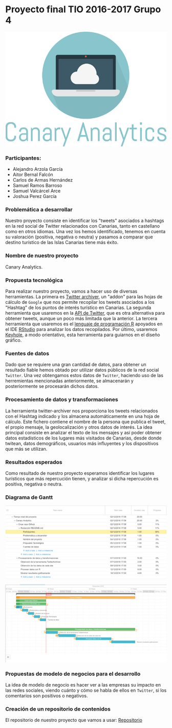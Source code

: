 # Proyecto final TIO 2016-2017 Grupo 4

<p align="center">
  <img src="./img/logo.png" title="Perfiles aerodinamicos.">
</p>

### Participantes:

* Alejandro Arzola García
* Aitor Bernal Falcón
* Carlos de Armas Hernández
* Samuel Ramos Barroso
* Samuel Valcárcel Arce
* Joshua Perez García

### Problemática a desarrollar

Nuestro proyecto consiste en identificar los "tweets" asociados a hashtags en la red social de Twitter relacionados con Canarias, tanto en castellano como en otros idiomas. Una vez los hemos identificado, tenemos en cuenta su valoración (positiva, negativa o neutra) y pasamos a comparar que destino turístico de las Islas Canarias tiene más éxito.

### Nombre de nuestro proyecto

Canary Analytics.

### Propuesta tecnológica

Para realizar nuestro proyecto, vamos a hacer uso de diversas herramientas. La primera es [Twitter archiver](https://chrome.google.com/webstore/detail/twitter-archiver/pkanpfekacaojdncfgbjadedbggbbphi), un "addon" para las hojas de cálculo de ```Google``` que nos permite recopilar los tweets asociados a los "Hashtag" de los puntos de interés turístico en Canarias. La segunda herramienta que usaremos en la [API de Twitter](https://dev.twitter.com/rest/public), que es otra alternativa para obtener tweets, aunque un poco más limitada que la anterior. La tercera herramienta que usaremos es el [lenguaje de programación R](https://www.r-project.org/) apoyados en el IDE [RStudio](https://www.rstudio.com/) para analizar los datos recopilados. Por último, usaremos [Keyhole](http://keyhole.co/), a modo orientativo, esta herramienta para guiarnos en el diseño gráfico.

### Fuentes de datos

Dado que se requiere una gran cantidad de datos, para obtener un resultado fiable hemos obtado por utilizar datos públicos de la red social ```Twitter```. Una vez obtengamos estos datos de ```Twitter```, haciendo uso de las herremientas mencionadas anteriormente, se almacenarán y posteriormente se procesarán dichos datos.


### Procesamiento de datos y transformaciones

La herramienta twitter-archiver nos proporciona los tweets relacionados con el Hashtag indicado y los almacena automáticamente en una hoja de cálculo. Este fichero contiene el nombre de la persona que publica el tweet, el propio mensaje, la geolocalización y otros datos de interés. La idea principal consiste en analizar el texto de los mensajes y así poder obtener datos estadísticos de los lugares más visitados de Canarias, desde donde twitean, datos demográficos, usuarios más influyentes y los dispositivos que más se utilizan.

### Resultados esperados

Como resultado de nuestro proyecto esperamos identificar los lugares turísticos que más repercución tienen, y analizar si dicha repercución es positiva, negativa o neutra.

### Diagrama de Gantt

![Gantt](./img/gantt1.png)

![Gantt](./img/gantt2.png)

### Propuestas de modelo de negocios para el desarrollo

La idea de modelo de negocio es hacer ver a las empresas su impacto en las redes sociales, viendo cuánto y cómo se habla de ellos en ```Twitter```, si los comentarios son positivos o negativos.

### Creación de un repositorio de contenidos

El repositorio de nuestro proyecto que vamos a usar: [Repositorio](https://github.com/Grupo-3-TIO/proyecto-final-tio)

